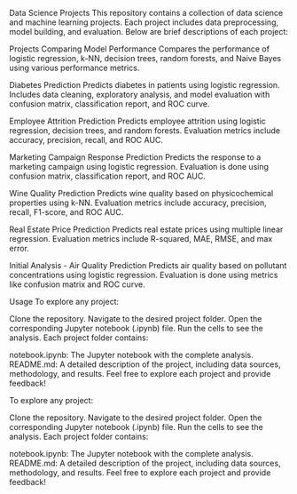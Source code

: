 Data Science Projects
This repository contains a collection of data science and machine learning projects. Each project includes data preprocessing, model building, and evaluation. Below are brief descriptions of each project:

Projects
Comparing Model Performance
Compares the performance of logistic regression, k-NN, decision trees, random forests, and Naive Bayes using various performance metrics.

Diabetes Prediction
Predicts diabetes in patients using logistic regression. Includes data cleaning, exploratory analysis, and model evaluation with confusion matrix, classification report, and ROC curve.

Employee Attrition Prediction
Predicts employee attrition using logistic regression, decision trees, and random forests. Evaluation metrics include accuracy, precision, recall, and ROC AUC.

Marketing Campaign Response Prediction
Predicts the response to a marketing campaign using logistic regression. Evaluation is done using confusion matrix, classification report, and ROC AUC.

Wine Quality Prediction
Predicts wine quality based on physicochemical properties using k-NN. Evaluation metrics include accuracy, precision, recall, F1-score, and ROC AUC.

Real Estate Price Prediction
Predicts real estate prices using multiple linear regression. Evaluation metrics include R-squared, MAE, RMSE, and max error.

Initial Analysis - Air Quality Prediction
Predicts air quality based on pollutant concentrations using logistic regression. Evaluation is done using metrics like confusion matrix and ROC curve.

Usage
To explore any project:

Clone the repository.
Navigate to the desired project folder.
Open the corresponding Jupyter notebook (.ipynb) file.
Run the cells to see the analysis.
Each project folder contains:

notebook.ipynb: The Jupyter notebook with the complete analysis.
README.md: A detailed description of the project, including data sources, methodology, and results.
Feel free to explore each project and provide feedback!

To explore any project:

Clone the repository.
Navigate to the desired project folder.
Open the corresponding Jupyter notebook (.ipynb) file.
Run the cells to see the analysis.
Each project folder contains:

notebook.ipynb: The Jupyter notebook with the complete analysis.
README.md: A detailed description of the project, including data sources, methodology, and results.
Feel free to explore each project and provide feedback!
